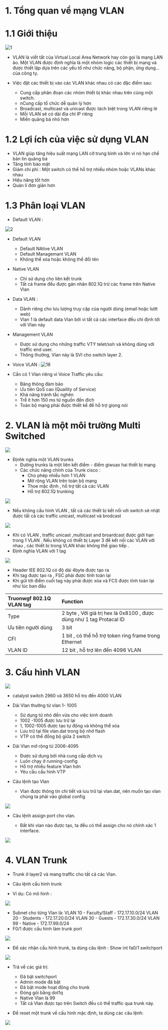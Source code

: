 # 1. Tổng quan về mạng VLAN
# 1.1 Giới thiệu 

![1](https://user-images.githubusercontent.com/87790053/159643559-3f8cacfa-44b5-47bc-9881-f0dec24ba322.png)

 - VLAN là viết tắt của Virtual Local Area Network hay còn gọi là mạng LAN ảo. Một VLAN được định nghĩa là một nhóm logic các thiết bị mạng và được thiết lập dựa trên các yếu tố như chức năng, bộ phận, ứng dụng… của công ty.
 - Việc đặt các thiết bị vào các VLAN khác nhau có các đặc điểm sau:

   + Cung cấp phân đoạn các nhóm thiết bị khác nhau trên cùng một switch.
   + nCung cấp tổ chức dễ quản lý hơn
   + Broadcast, multicast và unicast được tách biệt trong VLAN riêng lẻ
   + Mỗi VLAN sẽ có dải địa chỉ IP riêng
   + Miền quảng bá nhỏ hơn

# 1.2 Lợi ích của việc sử dụng VLAN
+ VLAN giúp tăng hiệu suất mạng LAN cỡ trung bình và lớn vì nó hạn chế bản tin quảng bá 
+ Tăng tính bảo mật 
+ Giảm chi phí : Một switch  có thể hỗ trợ nhiều nhóm hoặc VLANs khác nhau 
+ Hiệu năng tốt hơn 
+ Quán lí đơn giản hơn 

# 1.3 Phân loại VLAN

- Default VLAN : 

![2](https://user-images.githubusercontent.com/87790053/159647810-4bbab836-98fb-4deb-94fe-987166ca7b08.png)
- Default VLAN 
  - Default NAtive VLAN 
  - Default  Managemant VLAN 
  - Không thể xóa hoặc không thể đổi tên 

- Native VLAN 
  - Chỉ sử dụng cho liên kết trunk
  - Tất cả frame đều được gán nhãn 802.1Q trừ các frame trên Native Vlan
- Data VLAN :
  - Dành riêng cho lưu lượng truy cập của người dùng (email hoặc lướt web)
  - Vlan 1 là default data Vlan bởi vì tất cả các interface đều chỉ định tới với Vlan này
- Management VLAN
  - Được sử dụng cho những traffic VTY telet/ssh và không dùng với traffic end user.
  - Thông thường, Vlan này là SVI cho switch layer 2.

- Voice VLAN : 
![18](https://user-images.githubusercontent.com/87790053/159649891-2f4ed910-64e7-4566-9880-6bb538e0e694.png)

- Cần có 1 Vlan riêng vì Voice Traffic yêu cầu:
  - Băng thông đàm bảo
  - Ưu tiên QoS cao (Quaility of Service)
  - Khả năng tránh tắc nghẽn
  - Trễ ít hơn 150 ms từ nguồn đến đích
  - Toàn bộ mạng phải được thiết kế để hỗ trợ giọng nói

# 2. VLAN là một môi trường Multi Switched 

<img src="/VLAN/image_vlan/4.png">

- Địnhk nghĩa một VLAN trunks
  - Đường trunks là một liên kết  điểm - điểm giwuax hai thiết bị  mạng 
  - Các chức năng chính của Trunk cisco :
    - Cho phép nhiều hơn 1 VLAN 
    - Mở rộng VLAN trên toàn bộ mạng 
    - Thoe mặc định , hỗ trợ tất cả các VLAN 
    - Hỗ trợ 802.1Q trunking 

<img src="/VLAN/image_vlan/5.png">

  - Nếu không cấu hình VLAN , tất cả các thiết bị kết nối với switch sẽ nhật được tất cả các traffic unicast, multicast và brodcast

<img src="/VLAN/image_vlan/6.png">

  - Khi có VLAN , traffic unicast ,multicast and broardcast được giới hạn trong 1 VLAN . Nếu không có thiết bị Layer 3 để kết nối các VLAN với nhau , các thiết bị trong VLAN khác không thể giao tiếp .
- Định nghĩa VLAN với 1 tag 

<img src="/VLAN/image_vlan/7.png">

  - Header IEE 802.1Q có độ dài 4byte được tạo ra  
  - Khi tag được tạo ra , FSC phải được tính toàn lại 
  - Khi gửi tới điểm cuối tag này phải được xóa và FCS được tính toàn lại như lúc ban đầu 

| Truonwgf 802.1Q VLAN tag  | Function |
|:---- |:---|
|Type |2 byte , Với giá trị hex là 0x8100 , được dùng như 1 tag  Protacal ID|
| Ưu tiên người dùng  |3 bit|
| CFI |1 bit , có thể hỗ trợ token ring frame trong Ethernet |
| VLAN ID | 12 bit , hỗ trợ lên đến 4096 VLAN |



# 3. Cấu hình VLAN

<img src="/VLAN/image_vlan/9.png">

- catalyst switch 2960 và 3650  hỗ trọ đến 4000 VLAN 
- Dải Vlan thường từ vlan 1- 1005

  - Sử dụng từ nhỏ đến vừa cho việc kinh doanh
  - 1002 -1005 được lưu trữ lại
  - 1, 1002-1005 được tạo tự động và không thể xóa
  - Lưu trữ tại file vlan.dat trong bộ nhớ flash
  - VTP có thể đồng bộ giữa 2 switch
- Dải Vlan mở rộng từ 2006-4095

  - Được sử dụng bởi nhà cung cấp dịch vụ
  - Luôn chạy ở running-config
  - Hỗ trợ nhiều feature Vlan hơn
  - Yêu cầu cấu hình VTP
- Câu lệnh tạo Vlan

  - Vlan được thông tin chi tiết và lưu trữ tại vlan.dat, nên muốn tạo vlan chúng ta phải vào global config

<img src="/VLAN/image_vlan/10.png">

- Câu lệnh assign port cho vlan.

  - Bất khì vlan nào được tạo, ta đều có thể assign cho nó chính xác 1 interface.

<img src="/VLAN/image_vlan/12.png">


# 4. VLAN Trunk

- Trunk ở layer2 và mang traffic cho tất cả các Vlan.

- Câu lệnh cấu hình trunk



- Ví dụ: Có mô hình :

<img src="/VLAN/image_vlan/14.png"> 

  - Subnet cho từng Vlan là: VLAN 10 - Faculty/Staff - 172.17.10.0/24 VLAN 20 - Students - 172.17.20.0/24 VLAN 30 - Guests - 172.17.30.0/24 VLAN 99 - Native - 172.17.99.0/24
  - F0/1 được cấu hình làm trunk port

<img src="/VLAN/image_vlan/15.png"> 

- Để xác nhận cấu hình trunk, ta dùng câu lệnh : Show int fa0/1 switchport 

<img src="/VLAN/image_vlan/16.png"> 

- Trả về các giá trị:

  - Đã bật switchport
  - Admin mode đã bật
  - Đã bật mode hoạt động cho trunk
  - Đóng gói bằng dot1q
  - Native Vlan là 99
  - Tất cả Vlan được tạo trên Switch đều có thể traffic qua trunk này.
- Để reset một trunk về cấu hình mặc định, ta dùng các câu lệnh:

<img src="/VLAN/image_vlan/17.png"> 
